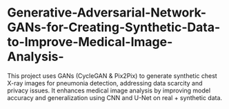 # Generative-Adversarial-Network-GANs-for-Creating-Synthetic-Data-to-Improve-Medical-Image-Analysis-
This project uses GANs (CycleGAN &amp; Pix2Pix) to generate synthetic chest X-ray images for pneumonia detection, addressing data scarcity and privacy issues. It enhances medical image analysis by improving model accuracy and generalization using CNN and U-Net on real + synthetic data.
